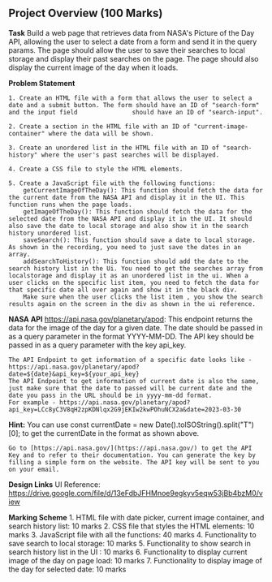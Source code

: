 ## Project Overview (100 Marks)

**Task**
    Build a web page that retrieves data from NASA's Picture of the Day API, allowing the user to select a date from a form and send it in the query params. The page should allow the user to save their searches to local storage and display their past searches on the page. The page should also display the current image of the day when it loads.

**Problem Statement**

    1. Create an HTML file with a form that allows the user to select a date and a submit button. The form should have an ID of "search-form" and the input field               should have an ID of "search-input".

    2. Create a section in the HTML file with an ID of "current-image-container" where the data will be shown.

    3. Create an unordered list in the HTML file with an ID of "search-history" where the user's past searches will be displayed.

    4. Create a CSS file to style the HTML elements.

    5. Create a JavaScript file with the following functions:
        getCurrentImageOfTheDay(): This function should fetch the data for the current date from the NASA API and display it in the UI. This function runs when the page loads.
        getImageOfTheDay(): This function should fetch the data for the selected date from the NASA API and display it in the UI. It should also save the date to local storage and also show it in the search history unordered list.
        saveSearch(): This function should save a date to local storage. As shown in the recording, you need to just save the dates in an array.
        addSearchToHistory(): This function should add the date to the search history list in the Ui. You need to get the searches array from localstorage and display it as an unordered list in the ui. When a user clicks on the specific list item, you need to fetch the data for that specific date all over again and show it in the black div.
        Make sure when the user clicks the list item , you show the search results again on the screen in the div as shown in the ui reference.

**NASA API**
    https://api.nasa.gov/planetary/apod: This endpoint returns the data for the image of the day for a given date. The date should be passed in as a query parameter in the format YYYY-MM-DD. The API key should be passed in as a query parameter with the key api_key.

    The API Endpoint to get information of a specific date looks like - https://api.nasa.gov/planetary/apod?date=${date}&api_key=${your_api_key}
    The API Endpoint to get information of current date is also the same, just make sure that the date to passed will be current date and the date you pass in the URL should be in yyyy-mm-dd format.
    For example - https://api.nasa.gov/planetary/apod?api_key=LCc8yC3V8qH2zpKDNlqx2G9jEKIw2kwPOhuNCX2a&date=2023-03-30

**Hint:**
    You can use const currentDate = new Date().toISOString().split("T")[0]; to get the currentDate in the format as shown above.

    Go to [https://api.nasa.gov/](https://api.nasa.gov/) to get the API Key and to refer to their documentation. You can generate the key by filling a simple form on the website. The API key will be sent to you on your email.
**Design Links**
    UI Reference:
    https://drive.google.com/file/d/13eFdbJFHMnoe9egkyv5eqw53jBb4bzM0/view

**Marking Scheme**
    1. HTML file with date picker, current image container, and search history list: 10 marks
    2. CSS file that styles the HTML elements: 10 marks
    3. JavaScript file with all the functions: 40 marks
    4. Functionality to save search to local storage: 10 marks
    5. Functionality to show search in search history list in the UI : 10 marks
    6. Functionality to display current image of the day on page load: 10 marks
    7. Functionality to display image of the day for selected date: 10 marks
